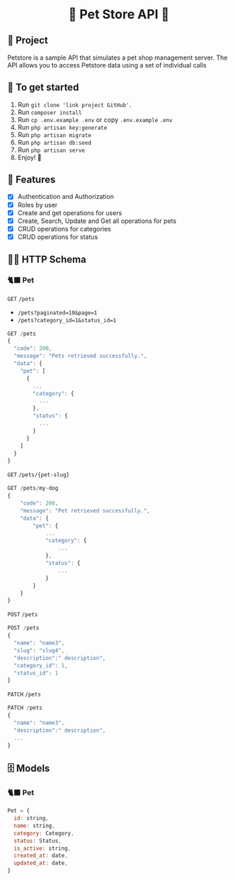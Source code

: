 [//]: # (<div align="center">)

[//]: # (    <h1><img src="https://github.com/WilmerRS/citix-shf-frontend/blob/main/src/assets/logo-x.png?raw=true" width="60"/></h1>)

[//]: # (</div>)

<h1 style="margin-top:10px;" align="center"> 🐰
  <strong>  Pet Store API </strong> 🐾
</h1>

## 🐙 Project

Petstore is a sample API that simulates a pet shop management server. The API allows you to access
Petstore data using a set of individual calls

## 🐋 To get started

1. Run `git clone 'link project GitHub'`.
2. Run `composer install`
3. Run `cp .env.example .env` or copy `.env.example` `.env`
4. Run `php artisan key:generate`
5. Run `php artisan migrate`
6. Run `php artisan db:seed`
7. Run `php artisan serve`
8. Enjoy! 🎊

## 🐣 Features

- [x] Authentication and Authorization 
- [x] Roles by user
- [x] Create and get operations for users
- [x] Create, Search, Update and Get all operations for pets
- [x] CRUD operations for categories
- [x] CRUD operations for status

## 🐻‍❄️ HTTP Schema

### 🐈‍⬛ Pet
`GET` `/pets`
- `/pets?paginated=10&page=1`
- `/pets?category_id=1&status_id=1`
```javascript
GET /pets
{
  "code": 200,
  "message": "Pets retrieved successfully.",
  "data": {
    "pet": [
      {
        ...
        "category": {
          ...
        },
        "status": {
          ...
        }
      }
    ]
  }
}
```

`GET` `/pets/{pet-slug}`
```javascript
GET /pets/my-dog
{
    "code": 200,
    "message": "Pet retrieved successfully.",
    "data": {
        "pet": {
            ...
            "category": {
                ...
            },
            "status": {
                ...
            }
        }
    }
}
```

`POST` `/pets`
```javascript
POST /pets
{
  "name": "name3",
  "slug": "slug4",
  "description":" description",
  "category_id": 1,
  "status_id": 1
}
```

`PATCH` `/pets`
```javascript
PATCH /pets
{
  "name": "name3",
  "description":" description",
  ...
}
```

## 🗄️ Models

### 🐈‍⬛ Pet

```javascript
Pet = {
  id: string,
  name: string,
  category: Category,
  status: Status,
  is_active: string,
  created_at: date,
  updated_at: date,
}
```
